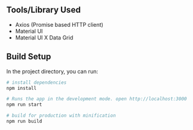 ## Tools/Library Used
  * Axios (Promise based HTTP client)
  * Material UI
  * Material UI X Data Grid

## Build Setup

In the project directory, you can run:

``` bash
# install dependencies
npm install

# Runs the app in the development mode. open http://localhost:3000
npm run start

# build for production with minification 
npm run build

```